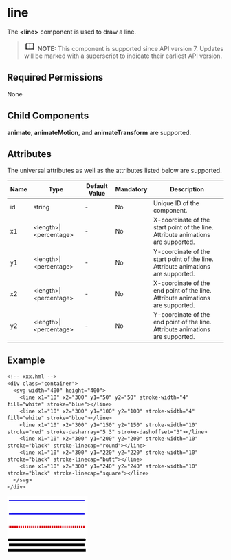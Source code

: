 # line

The  **<line\>**  component is used to draw a line.

>![](../../public_sys-resources/icon-note.gif) **NOTE:** 
>This component is supported since API version 7. Updates will be marked with a superscript to indicate their earliest API version.

## Required Permissions

None

## Child Components

**animate**,  **animateMotion**, and  **animateTransform**  are supported.

## Attributes

The universal attributes as well as the attributes listed below are supported.

| Name | Type                     | Default Value | Mandatory | Description                                                  |
| ---- | ------------------------ | ------------- | --------- | ------------------------------------------------------------ |
| id   | string                   | -             | No        | Unique ID of the component.                                  |
| x1   | \<length>\|\<percentage> | -             | No        | X-coordinate of the start point of the line. Attribute animations are supported. |
| y1   | \<length>\|\<percentage> | -             | No        | Y-coordinate of the start point of the line. Attribute animations are supported. |
| x2   | \<length>\|\<percentage> | -             | No        | X-coordinate of the end point of the line. Attribute animations are supported. |
| y2   | \<length>\|\<percentage> | -             | No        | Y-coordinate of the end point of the line. Attribute animations are supported. |


## Example

```
<!-- xxx.hml -->
<div class="container">
  <svg width="400" height="400">
    <line x1="10" x2="300" y1="50" y2="50" stroke-width="4" fill="white" stroke="blue"></line>
    <line x1="10" x2="300" y1="100" y2="100" stroke-width="4" fill="white" stroke="blue"></line>
    <line x1="10" x2="300" y1="150" y2="150" stroke-width="10" stroke="red" stroke-dasharray="5 3" stroke-dashoffset="3"></line>
    <line x1="10" x2="300" y1="200" y2="200" stroke-width="10" stroke="black" stroke-linecap="round"></line>
    <line x1="10" x2="300" y1="220" y2="220" stroke-width="10" stroke="black" stroke-linecap="butt"></line>
    <line x1="10" x2="300" y1="240" y2="240" stroke-width="10" stroke="black" stroke-linecap="square"></line>
  </svg>
</div>
```

![](figures/en-us_image_0000001127284954.png)

